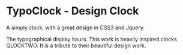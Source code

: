 TypoClock - Design Clock
==================================================

A simply clock, with a great design in CSS3 and Jquery.

The typographical display hours. This work is heavily inspired clocks QLOCKTWO. It is a tribute to their beautiful design work.